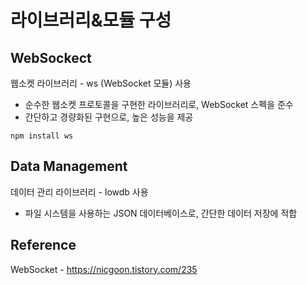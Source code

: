 # 라이브러리&모듈 구성

## WebSockect

웹소켓 라이브러리 - ws (WebSocket 모듈) 사용
 - 순수한 웹소켓 프로토콜을 구현한 라이브러리로, WebSocket 스펙을 준수
 - 간단하고 경량화된 구현으로, 높은 성능을 제공
```
npm install ws
```

## Data Management

데이터 관리 라이브러리 - lowdb 사용
 - 파일 시스템을 사용하는 JSON 데이터베이스로, 간단한 데이터 저장에 적합

## Reference

WebSocket - https://nicgoon.tistory.com/235
